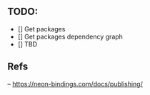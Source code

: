 ## TODO:

- [] Get packages
- [] Get packages dependency graph
- [] TBD

## Refs

– https://neon-bindings.com/docs/publishing/

